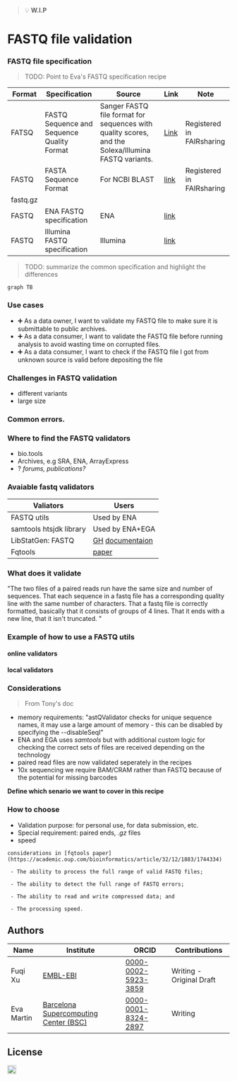 >:bulb: __W.I.P__

# FASTQ file validation

### FASTQ file specification 
>TODO: Point to Eva's FASTQ specification recipe

|Format|Specification|Source|Link|Note|
|--|--|--|--|--|
|FATSQ|FASTQ Sequence and Sequence Quality Format |Sanger FASTQ file format for sequences with quality scores, and the Solexa/Illumina FASTQ variants.|[Link](https://fairsharing.org/FAIRsharing.r2ts5t)|Registered in FAIRsharing|
|FASTQ|FASTA Sequence Format| For NCBI BLAST|[link](https://fairsharing.org/bsg-s000228/)| Registered in FAIRsharing|
|fastq.gz| 
|FASTQ|ENA FASTQ specification|ENA| [link](https://ena-docs.readthedocs.io/en/latest/submit/fileprep/reads.html#fastq-format)|
|FASTQ|Illumina FASTQ specification|Illumina|[link](https://support.illumina.com/bulletins/2016/04/fastq-files-explained.html)

> TODO: summarize the common specification and highlight the differences

```mermaid
graph TB  

```
### Use cases
- :heavy_plus_sign: As a data owner, I want to validate my FASTQ file to make sure it is submittable to public archives.
- :heavy_plus_sign: As a data consumer, I want to validate the FASTQ file before running analysis to avoid wasting time on corrupted files.
- :heavy_plus_sign: As a data consumer, I want to check if the FASTQ file I got from unknown source is valid before depositing the file

### Challenges in FASTQ validation
- different variants
- large size

### Common errors.

### Where to find the FASTQ validators
- bio.tools
- Archives, e.g SRA, ENA, ArrayExpress
- ? _forums, publications?_

### Avaiable fastq validators
|Valiators| Users|
|---|---|
|FASTQ utils| Used by ENA|
|samtools htsjdk library| Used by ENA+EGA| 
| LibStatGen: FASTQ| [GH](https://github.com/statgen/fastQValidator) [documentaion](https://genome.sph.umich.edu/wiki/FastQValidator)
| Fqtools | [paper](https://academic.oup.com/bioinformatics/article/32/12/1883/1744334)

### What does it validate
"The two files of a paired reads run have the same size and number of sequences.
    That each sequence in a fastq file has a corresponding quality line with the same number of characters.
    That a fastq file is correctly formatted, basically that it consists of groups of 4 lines.
    That it ends with a new line, that it isn't truncated.
"


### Example of how to use a FASTQ utils
#### online validators
#### local validators

### Considerations

> From Tony's doc
- memory requirements: "astQValidator checks for unique sequence names, it may use a large amount of memory - this can be disabled by specifying the --disableSeqI"
- ENA and EGA uses _samtools_ but with additional custom logic for checking the correct sets of files are received depending on the technology
- paired read files are now validated seperately in the recipes
- 10x sequencing we require BAM/CRAM rather than FASTQ because of the potential for missing barcodes

__Define which senario we want to cover in this recipe__ 

### How to choose
- Validation purpose: for personal use, for data submission, etc.
- Special requirement: paired ends, _.gz_ files 
- speed

```
considerations in [fqtools paper](https://academic.oup.com/bioinformatics/article/32/12/1883/1744334)

 - The ability to process the full range of valid FASTQ files;

 - The ability to detect the full range of FASTQ errors;

 - The ability to read and write compressed data; and

 - The processing speed.
```

## Authors
|Name|Institute|ORCID|Contributions|
|--|--|--|--|
|Fuqi Xu|[EMBL-EBI](https://www.ebi.ac.uk/)|[0000-0002-5923-3859](https://orcid.org/0000-0002-5923-3859)|Writing - Original Draft|
|Eva Martin | [Barcelona Supercomputing Center (BSC)](https://www.bsc.es/) |[0000-0001-8324-2897](https://orcid.org/0000-0001-8324-2897)|Writing |

## License

<a href="https://creativecommons.org/licenses/by/4.0/"><img src="https://mirrors.creativecommons.org/presskit/buttons/80x15/png/by-sa.png" height="20"/></a>

